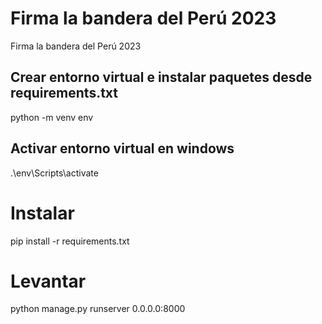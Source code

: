 # Firma la bandera del Perú 2023
Firma la bandera del Perú 2023

## Crear entorno virtual e instalar paquetes desde requirements.txt
python -m venv env

## Activar entorno virtual en windows
.\env\Scripts\activate

# Instalar
pip install -r requirements.txt

# Levantar
python manage.py runserver 0.0.0.0:8000
